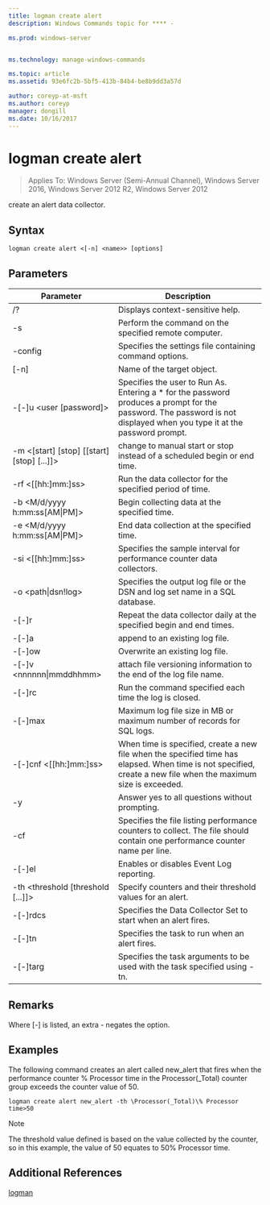 ```yaml
---
title: logman create alert
description: Windows Commands topic for **** - 

ms.prod: windows-server


ms.technology: manage-windows-commands

ms.topic: article
ms.assetid: 93e6fc2b-5bf5-413b-84b4-be8b9dd3a57d

author: coreyp-at-msft
ms.author: coreyp
manager: dongill
ms.date: 10/16/2017
---
```

# logman create alert

>Applies To: Windows Server (Semi-Annual Channel), Windows Server 2016, Windows Server 2012 R2, Windows Server 2012

create an alert data collector.  

## Syntax  
```  
logman create alert <[-n] <name>> [options]  
```  
## Parameters  

|                 Parameter                  |                                                                               Description                                                                               |
|--------------------------------------------|-------------------------------------------------------------------------------------------------------------------------------------------------------------------------|
|                     /?                     |                                                                    Displays context-sensitive help.                                                                     |
|             -s <computer name>             |                                                          Perform the command on the specified remote computer.                                                          |
|              -config <value>               |                                                         Specifies the settings file containing command options.                                                         |
|                [-n] <name>                 |                                                                       Name of the target object.                                                                        |
|          -[-]u <user [password]>           | Specifies the user to Run As. Entering a \* for the password produces a prompt for the password. The password is not displayed when you type it at the password prompt. |
| -m <[start] [stop] [[start] [stop] [...]]> |                                                change to manual start or stop instead of a scheduled begin or end time.                                                 |
|             -rf <[[hh:]mm:]ss>             |                                                        Run the data collector for the specified period of time.                                                         |
|     -b <M/d/yyyy h:mm:ss[AM&#124;PM]>      |                                                              Begin collecting data at the specified time.                                                               |
|     -e <M/d/yyyy h:mm:ss[AM&#124;PM]>      |                                                               End data collection at the specified time.                                                                |
|             -si <[[hh:]mm:]ss>             |                                                 Specifies the sample interval for performance counter data collectors.                                                  |
|           -o <path&#124;dsn!log>           |                                              Specifies the output log file or the DSN and log set name in a SQL database.                                               |
|                   -[-]r                    |                                                  Repeat the data collector daily at the specified begin and end times.                                                  |
|                   -[-]a                    |                                                                     append to an existing log file.                                                                     |
|                   -[-]ow                   |                                                                     Overwrite an existing log file.                                                                     |
|        -[-]v <nnnnnn&#124;mmddhhmm>        |                                                   attach file versioning information to the end of the log file name.                                                   |
|               -[-]rc <task>                |                                                         Run the command specified each time the log is closed.                                                          |
|              -[-]max <value>               |                                                 Maximum log file size in MB or maximum number of records for SQL logs.                                                  |
|           -[-]cnf <[[hh:]mm:]ss>           |     When time is specified, create a new file when the specified time has elapsed. When time is not specified, create a new file when the maximum size is exceeded.     |
|                     -y                     |                                                             Answer yes to all questions without prompting.                                                              |
|               -cf <filename>               |                       Specifies the file listing performance counters to collect. The file should contain one performance counter name per line.                        |
|                   -[-]el                   |                                                                Enables or disables Event Log reporting.                                                                 |
|     -th <threshold [threshold [...]]>      |                                                        Specify counters and their threshold values for an alert.                                                        |
|              -[-]rdcs <name>               |                                                     Specifies the Data Collector Set to start when an alert fires.                                                      |
|               -[-]tn <task>                |                                                             Specifies the task to run when an alert fires.                                                              |
|            -[-]targ <argument>             |                                               Specifies the task arguments to be used with the task specified using -tn.                                                |

## Remarks  
Where [-] is listed, an extra - negates the option.  
## <a name=BKMK_examples></a>Examples  
The following command creates an alert called new_alert that fires when the performance counter % Processor time in the Processor(_Total) counter group exceeds the counter value of 50.  
```  
logman create alert new_alert -th \Processor(_Total)\% Processor time>50  
```  
> [!NOTE]
> The threshold value defined is based on the value collected by the counter, so in this example, the value of 50 equates to 50% Processor time.  
> ## Additional References  
> [logman](logman.md)  
